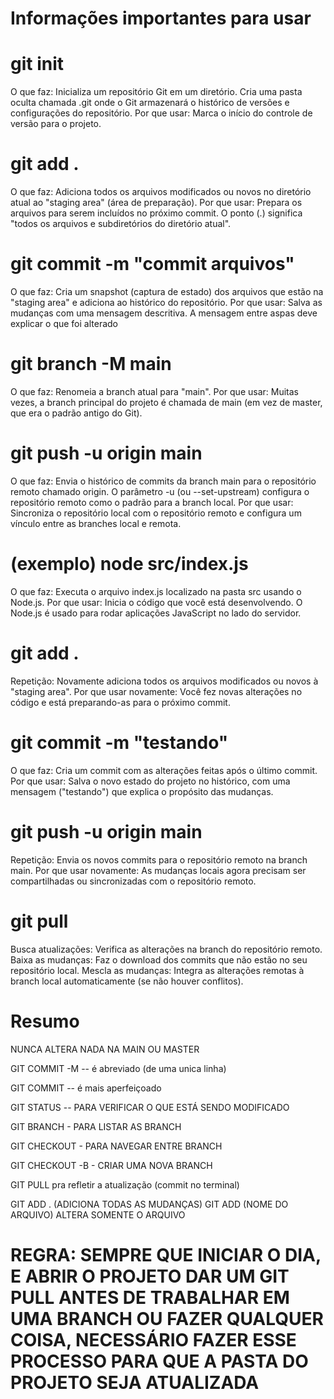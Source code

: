 # Informações importantes para usar

# git init
O que faz: Inicializa um repositório Git em um diretório. Cria uma pasta oculta chamada .git onde o Git armazenará o histórico de versões e configurações do repositório.
Por que usar: Marca o início do controle de versão para o projeto.

# git add .
O que faz: Adiciona todos os arquivos modificados ou novos no diretório atual ao "staging area" (área de preparação).
Por que usar: Prepara os arquivos para serem incluídos no próximo commit.
O ponto (.) significa "todos os arquivos e subdiretórios do diretório atual".

# git commit -m "commit arquivos"
O que faz: Cria um snapshot (captura de estado) dos arquivos que estão na "staging area" e adiciona ao histórico do repositório.
Por que usar: Salva as mudanças com uma mensagem descritiva. A mensagem entre aspas deve explicar o que foi alterado

# git branch -M main
O que faz: Renomeia a branch atual para "main".
Por que usar: Muitas vezes, a branch principal do projeto é chamada de main (em vez de master, que era o padrão antigo do Git).

# git push -u origin main
O que faz:
Envia o histórico de commits da branch main para o repositório remoto chamado origin.
O parâmetro -u (ou --set-upstream) configura o repositório remoto como o padrão para a branch local.
Por que usar: Sincroniza o repositório local com o repositório remoto e configura um vínculo entre as branches local e remota.

# (exemplo) node src/index.js
O que faz: Executa o arquivo index.js localizado na pasta src usando o Node.js.
Por que usar: Inicia o código que você está desenvolvendo. O Node.js é usado para rodar aplicações JavaScript no lado do servidor.

# git add . 
Repetição: Novamente adiciona todos os arquivos modificados ou novos à "staging area".
Por que usar novamente: Você fez novas alterações no código e está preparando-as para o próximo commit.

# git commit -m "testando"
O que faz: Cria um commit com as alterações feitas após o último commit.
Por que usar: Salva o novo estado do projeto no histórico, com uma mensagem ("testando") que explica o propósito das mudanças.

# git push -u origin main
Repetição: Envia os novos commits para o repositório remoto na branch main.
Por que usar novamente: As mudanças locais agora precisam ser compartilhadas ou sincronizadas com o repositório remoto.

# git pull
Busca atualizações:
Verifica as alterações na branch do repositório remoto.
Baixa as mudanças:
Faz o download dos commits que não estão no seu repositório local.
Mescla as mudanças:
Integra as alterações remotas à branch local automaticamente (se não houver conflitos).

# Resumo 

NUNCA ALTERA NADA NA MAIN OU MASTER

GIT COMMIT -M -- é abreviado (de uma unica linha)

GIT COMMIT -- é mais aperfeiçoado 

GIT STATUS -- PARA VERIFICAR O QUE ESTÁ SENDO MODIFICADO

GIT BRANCH - PARA LISTAR AS BRANCH

GIT CHECKOUT - PARA NAVEGAR ENTRE BRANCH

GIT CHECKOUT -B - CRIAR UMA NOVA BRANCH

GIT PULL pra refletir a atualização (commit no terminal)

GIT ADD . (ADICIONA TODAS AS MUDANÇAS) GIT ADD (NOME DO ARQUIVO) ALTERA SOMENTE O ARQUIVO  

# REGRA: SEMPRE QUE INICIAR O DIA, E ABRIR O PROJETO  DAR UM GIT PULL ANTES DE TRABALHAR EM UMA BRANCH OU FAZER QUALQUER COISA, NECESSÁRIO FAZER ESSE PROCESSO PARA QUE A PASTA DO PROJETO SEJA ATUALIZADA

